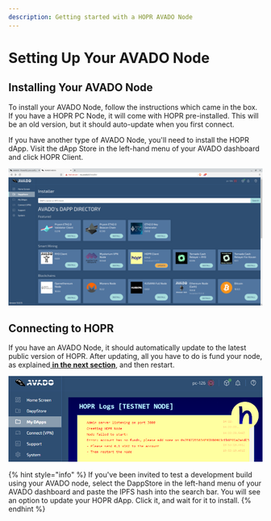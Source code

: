 ```yaml
---
description: Getting started with a HOPR AVADO Node
---
```


# Setting Up Your AVADO Node

## Installing Your AVADO Node

To install your AVADO Node, follow the instructions which came in the box. If you have a HOPR PC Node, it will come with HOPR pre-installed. This will be an old version, but it should auto-update when you first connect.

If you have another type of AVADO Node, you'll need to install the HOPR dApp. Visit the dApp Store in the left-hand menu of your AVADO dashboard and click HOPR Client.

![](../.gitbook/assets/hopr-client-avado-dashboard-2%20%281%29%20%281%29%20%281%29%20%281%29.png)

## **Connecting to HOPR**

If you have an AVADO Node, it should automatically update to the latest public version of HOPR. After updating, all you have to do is fund your node, as explained[ **in the next section**](funding-your-avado-node.md), and then restart.

![](../.gitbook/assets/avado-no-funds%20%282%29%20%282%29%20%281%29%20%281%29.png)

{% hint style="info" %}
If you've been invited to test a development build using your AVADO node, select the DappStore in the left-hand menu of your AVADO dashboard and paste the IPFS hash into the search bar. You will see an option to update your HOPR dApp. Click it, and wait for it to install.
{% endhint %}

